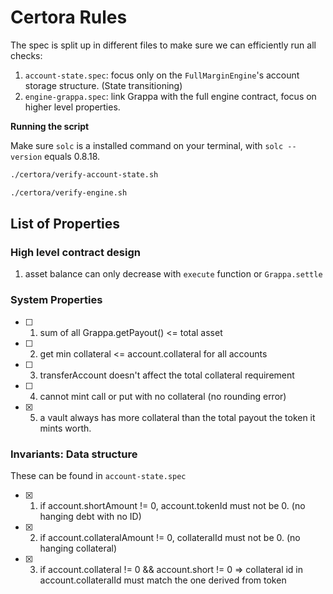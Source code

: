 # Certora Rules

The spec is split up in different files to make sure we can efficiently run all checks:

1. `account-state.spec`: focus only on the `FullMarginEngine`'s account storage structure. (State transitioning)
2. `engine-grappa.spec`: link Grappa with the full engine contract, focus on higher level properties.

**Running the script**

Make sure `solc` is a installed command on your terminal, with `solc --version` equals 0.8.18.

```sh
./certora/verify-account-state.sh

./certora/verify-engine.sh

```

## List of Properties

### High level contract design

1. asset balance can only decrease with `execute` function or `Grappa.settle`

### System Properties

- [ ] 1. sum of all Grappa.getPayout() <= total asset
- [ ] 2. get min collateral <= account.collateral for all accounts
- [ ] 3. transferAccount doesn't affect the total collateral requirement
- [ ] 4. cannot mint call or put with no collateral (no rounding error)
- [x] 5. a vault always has more collateral than the total payout the token it mints worth.

### Invariants: Data structure

These can be found in `account-state.spec`

- [x] 1. if account.shortAmount != 0, account.tokenId must not be 0. (no hanging debt with no ID)
- [x] 2. if account.collateralAmount != 0, collateralId must not be 0. (no hanging collateral)
- [x] 3. if account.collateral != 0 && account.short != 0 => collateral id in account.collateralId must match the one derived from token